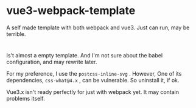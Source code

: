 <!--
 * @Author: Qvanjian
 * @Date: 2021-08-15 19:56:08
 * @LastEditTime: 2021-08-15 20:05:45
 * @LastEditors: Qvanjian
 * @Description: 
 * @FilePath: \vue3-webpack-template\README.md
-->
# vue3-webpack-template

A self made template with both webpack and vue3. Just can run, may be terrible.

#

Is't almost a empty template. And I'm not sure about the babel configuration, and may rewrite later.

For my preference, I use the `postcss-inline-svg` . However, One of its dependencies, `css-what@4.x` , can be vulnerable. So uninstall it, if ok.

Vue3.x isn't ready perfectly for just with webpack yet. It may contain problems itself.